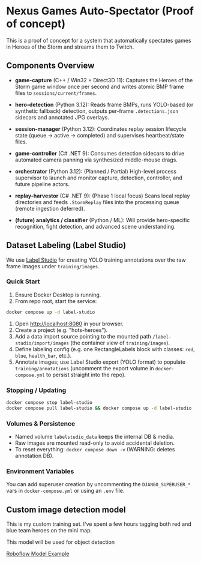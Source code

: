 # Nexus Games Auto-Spectator (Proof of concept)

This is a proof of concept for a system that automatically spectates games in Heroes of the Storm and streams them to Twitch.

## Components Overview

- **game-capture** (C++ / Win32 + Direct3D 11): Captures the Heroes of the Storm game window once per second and writes atomic BMP frame files to `sessions/current/frames`.

- **hero-detection** (Python 3.12): Reads frame BMPs, runs YOLO-based (or synthetic fallback) detection, outputs per-frame `.detections.json` sidecars and annotated JPG overlays.

- **session-manager** (Python 3.12): Coordinates replay session lifecycle state (queue → active → completed) and supervises heartbeat/state files.

- **game-controller** (C# .NET 9): Consumes detection sidecars to drive automated camera panning via synthesized middle-mouse drags.

- **orchestrator** (Python 3.12): (Planned / Partial) High-level process supervisor to launch and monitor capture, detection, controller, and future pipeline actors.

- **replay-harvestor** (C# .NET 9): (Phase 1 local focus) Scans local replay directories and feeds `.StormReplay` files into the processing queue (remote ingestion deferred).

- **(future) analytics / classifier** (Python / ML): Will provide hero-specific recognition, fight detection, and advanced scene understanding.

## Dataset Labeling (Label Studio)

We use [Label Studio](https://github.com/HumanSignal/label-studio) for creating YOLO training annotations over the raw frame images under `training/images`.

### Quick Start

1. Ensure Docker Desktop is running.
2. From repo root, start the service:

```bash
docker compose up -d label-studio
```

1. Open [http://localhost:8080](http://localhost:8080) in your browser.
1. Create a project (e.g. "hots-heroes").
1. Add a data import source pointing to the mounted path `/label-studio/import/images` (the container view of `training/images`).
1. Define labeling config (e.g. one RectangleLabels block with classes: `red`, `blue`, `health_bar`, etc.).
1. Annotate images; use Label Studio export (YOLO format) to populate `training/annotations` (uncomment the export volume in `docker-compose.yml` to persist straight into the repo).

### Stopping / Updating

```bash
docker compose stop label-studio
docker compose pull label-studio && docker compose up -d label-studio
```

### Volumes & Persistence

- Named volume `labelstudio_data` keeps the internal DB & media.
- Raw images are mounted read-only to avoid accidental deletion.
- To reset everything: `docker compose down -v` (WARNING: deletes annotation DB).

### Environment Variables

You can add superuser creation by uncommenting the `DJANGO_SUPERUSER_*` vars in `docker-compose.yml` or using an `.env` file.



## Custom image detection model

This is my custom training set. I've spent a few hours tagging both red and blue team heroes on the mini map.

This model will be used for object detection

[Roboflow Model Example](https://app.roboflow.com/heroes-of-the-storm/heroes-of-the-storm-teqko/models/heroes-of-the-storm-teqko/2)

